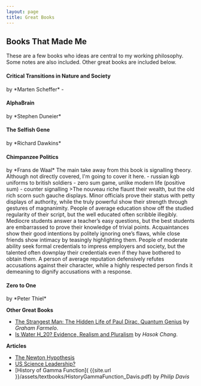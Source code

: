 ```yaml
---
layout: page
title: Great Books
---
```

<h2>Books That Made Me</h2>

These are a few books who ideas are central to my working philosophy. Some notes are also included. Other great books are included below.

<h4>Critical Transitions in Nature and Society</h4> by *Marten Scheffer*
-

<h4>AlphaBrain</h4> by *Stephen Duneier*


<h4>The Selfish Gene</h4> by *Richard Dawkins*


<h4>Chimpanzee Politics</h4> by *Frans de Waal*
The main take away from this book is signalling theory. Although not directly covered, I'm going to cover it here.
- russian kgb uniforms to british soldiers
- zero sum game, unlike modern life (positive sum)
- counter signalling
>The nouveau riche flaunt their wealth, but the old rich scorn such gauche displays. Minor officials prove their status with petty displays of authority, while the truly powerful show their strength through gestures of magnanimity. People of average education show off the studied regularity of their script, but the well educated often scribble illegibly. Mediocre students answer a teacher’s easy questions, but the best students are embarrassed to prove their knowledge of trivial points. Acquaintances show their good intentions by politely ignoring one’s flaws, while close friends show intimacy by teasingly highlighting them. People of moderate ability seek formal credentials to impress employers and society, but the talented often downplay their credentials even if they have bothered to obtain them. A person of average reputation defensively refutes accusations against their character, while a highly respected person finds it demeaning to dignify accusations with a response.

<h4>Zero to One</h4> by *Peter Thiel*


**Other Great Books**
- [The Strangest Man: The Hidden Life of Paul Dirac, Quantum Genius](https://www.goodreads.com/book/show/6629359-the-strangest-man) by *Graham Farmelo*.
- [Is Water H_20? Evidence, Realism and Pluralism](https://www.goodreads.com/book/show/14732461-is-water-h2o) by *Hasok Chang*.

**Articles**
- [The Newton Hypothesis](https://nintil.com/newton-hypothesis)
- [US Science Leadership?](https://nintil.com/us-science-leadership)
- [History of Gamma Function]( {{site.url }}/assets/textbooks/HistoryGammaFunction_Davis.pdf) by *Philip Davis*
